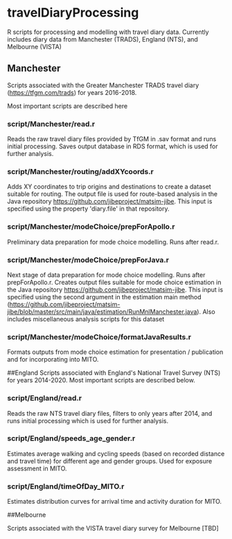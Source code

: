 # travelDiaryProcessing
R scripts for processing and modelling with travel diary data.
Currently includes diary data from Manchester (TRADS), England (NTS), and Melbourne (VISTA)

## Manchester
Scripts associated with the Greater Manchester TRADS travel diary (https://tfgm.com/trads) for years 2016-2018.

Most important scripts are described here

### script/Manchester/read.r
Reads the raw travel diary files provided by TfGM in .sav format and runs initial processing.
Saves output database in RDS format, which is used for further analysis.

### script/Manchester/routing/addXYcoords.r
Adds XY coordinates to trip origins and destinations to create a dataset suitable for routing. 
The output file is used for route-based analysis in the Java repository https://github.com/jibeproject/matsim-jibe. 
This input is specified using the property 'diary.file' in that repository.

### script/Manchester/modeChoice/prepForApollo.r
Preliminary data preparation for mode choice modelling. Runs after read.r.

### script/Manchester/modeChoice/prepForJava.r
Next stage of data preparation for mode choice modelling. Runs after prepForApollo.r. 
Creates output files suitable for mode choice estimation in the Java repository https://github.com/jibeproject/matsim-jibe.
This input is specified using the second argument in the estimation main method (https://github.com/jibeproject/matsim-jibe/blob/master/src/main/java/estimation/RunMnlManchester.java).
Also includes miscellaneous analysis scripts for this dataset

### script/Manchester/modeChoice/formatJavaResults.r
Formats outputs from mode choice estimation for presentation / publication and for incorporating into MITO.

##England
Scripts associated with England's National Travel Survey (NTS) for years 2014-2020.
Most important scripts are described below.

### script/England/read.r
Reads the raw NTS travel diary files, filters to only years after 2014, and runs initial processing which is used for further analysis.

### script/England/speeds_age_gender.r
Estimates average walking and cycling speeds (based on recorded distance and travel time) for different age and gender groups. 
Used for exposure assessment in MITO.

### script/England/timeOfDay_MITO.r
Estimates distribution curves for arrival time and activity duration for MITO.

##Melbourne

Scripts associated with the VISTA travel diary survey for Melbourne
[TBD]

